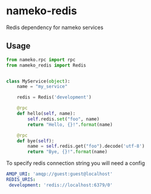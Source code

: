 # nameko-redis
Redis dependency for nameko services

## Usage
```python
from nameko.rpc import rpc
from nameko_redis import Redis


class MyService(object):
    name = "my_service"

    redis = Redis('development')

    @rpc
    def hello(self, name):
        self.redis.set("foo", name)
        return "Hello, {}!".format(name)

    @rpc
    def bye(self):
        name = self.redis.get("foo").decode('utf-8')
        return "Bye, {}!".format(name)
```
To specify redis connection string you will need a config
```yaml
AMQP_URI: 'amqp://guest:guest@localhost'
REDIS_URIS:
 development: 'redis://localhost:6379/0'
```
